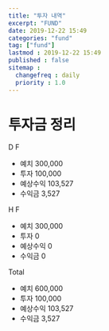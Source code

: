 ```yaml
---
title: "투자 내역"
excerpt: "FUND"
date: 2019-12-22 15:49
categories: "fund"
tag: ["fund"]
lastmod : 2019-12-22 15:49
published : false
sitemap :
  changefreq : daily
  priority : 1.0
---
```


# 투자금 정리

D F
- 예치 300,000
- 투자 100,000
- 예상수익 103,527
- 수익금 3,527

H F
- 예치 300,000
- 투자 0
- 예상수익 0
- 수익금 0

Total
- 예치 600,000
- 투자 100,000
- 예상수익 103,527
- 수익금 3,527